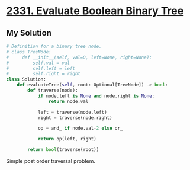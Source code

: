 # [2331. Evaluate Boolean Binary Tree](https://leetcode.com/problems/evaluate-boolean-binary-tree/?envType=daily-question&envId=2024-05-16)

## My Solution

```python
# Definition for a binary tree node.
# class TreeNode:
#     def __init__(self, val=0, left=None, right=None):
#         self.val = val
#         self.left = left
#         self.right = right
class Solution:
    def evaluateTree(self, root: Optional[TreeNode]) -> bool:
        def traverse(node):
            if node.left is None and node.right is None:
                return node.val

            left = traverse(node.left)
            right = traverse(node.right)

            op = and_ if node.val-2 else or_

            return op(left, right)

        return bool(traverse(root))
```

Simple post order traversal problem.